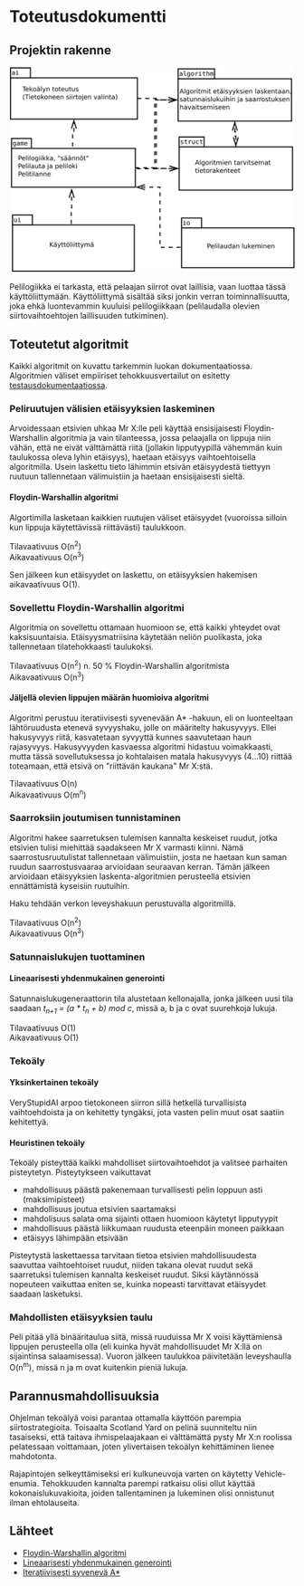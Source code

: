 # Toteutusdokumentti

## Projektin rakenne

![Arkkitehtuuri](arkkitehtuuri.svg)

Pelilogiikka ei tarkasta, että pelaajan siirrot ovat laillisia, vaan luottaa tässä käyttöliittymään. Käyttöliittymä sisältää siksi jonkin verran toiminnallisuutta, joka ehkä luontevammin kuuluisi pelilogiikkaan (pelilaudalla olevien siirtovaihtoehtojen laillisuuden tutkiminen).

## Toteutetut algoritmit

Kaikki algoritmit on kuvattu tarkemmin luokan dokumentaatiossa. Algoritmien väliset empiiriset tehokkuusvertailut on esitetty [testausdokumentaatiossa](testaus.md).

### Peliruutujen välisien etäisyyksien laskeminen

Arvoidessaan etsivien uhkaa Mr X:lle peli käyttää ensisijaisesti Floydin-Warshallin algoritmia ja vain tilanteessa, jossa pelaajalla on lippuja niin vähän, että ne eivät välttämättä riitä (jollakin lipputyypillä vähemmän kuin taulukossa oleva lyhin etäisyys), haetaan etäisyys vaihtoehtoisella algoritmilla. Usein laskettu tieto lähimmin etsivän etäisyydestä tiettyyn ruutuun tallennetaan välimuistiin ja haetaan ensisijaisesti sieltä.

#### Floydin-Warshallin algoritmi

Algortimilla lasketaan kaikkien ruutujen väliset etäisyydet (vuoroissa silloin kun lippuja käytettävissä riittävästi) taulukkoon.

Tilavaativuus O(n<sup>2</sup>)  
Aikavaativuus O(n<sup>3</sup>)

Sen jälkeen kun etäisyydet on laskettu, on etäisyyksien hakemisen aikavaativuus O(1).

### Sovellettu Floydin-Warshallin algoritmi

Algoritmia on sovellettu ottamaan huomioon se, että kaikki yhteydet ovat kaksisuuntaisia. Etäisyysmatriisina käytetään neliön puolikasta, joka tallennetaan tilatehokkaasti taulukoksi.

Tilavaativuus  O(n<sup>2</sup>) n. 50 % Floydin-Warshallin algoritmista  
Aikavaativuus  O(n<sup>3</sup>) 

#### Jäljellä olevien lippujen määrän huomioiva algoritmi

Algoritmi perustuu iteratiivisesti syvenevään A* -hakuun, eli on luonteeltaan lähtöruudusta etenevä syvyyshaku, jolle on määritelty hakusyvyys. Ellei hakusyvyys riitä, kasvatetaan syvyyttä kunnes saavutetaan haun rajasyvyys. Hakusyvyyden kasvaessa algoritmi hidastuu voimakkaasti, mutta tässä sovellutuksessa jo kohtalaisen matala hakusyvyys (4...10) riittää toteamaan, että etsivä on "riittävän kaukana" Mr X:stä.

Tilavaativuus O(n)  
Aikavaativuus O(m<sup>n</sup>)


### Saarroksiin joutumisen tunnistaminen

Algoritmi hakee saarretuksen tulemisen kannalta keskeiset ruudut, jotka etsivien tulisi miehittää saadakseen Mr X varmasti kiinni. Nämä saarrostusruutulistat tallennetaan välimuistiin, josta ne haetaan kun saman ruudun saarrostusvaaraa arvioidaan seuraavan kerran. Tämän jälkeen arvioidaan etäisyyksien laskenta-algoritmien perusteella etsivien ennättämistä kyseisiin ruutuihin.

Haku tehdään verkon leveyshakuun perustuvalla algoritmillä.

Tilavaativuus O(n<sup>2</sup>)  
Aikavaativuus O(n<sup>3</sup>)

### Satunnaislukujen tuottaminen

#### Lineaarisesti yhdenmukainen generointi

Satunnaislukugeneraattorin tila alustetaan kellonajalla, jonka jälkeen uusi tila saadaan  *t<sub>n+1</sub> = (a * t<sub>n</sub> + b) mod c*, missä a, b ja c ovat suurehkoja lukuja.

Tilavaativuus O(1)  
Aikavaativuus O(1)

### Tekoäly

#### Yksinkertainen tekoäly

VeryStupidAI arpoo tietokoneen siirron sillä hetkellä turvallisista vaihtoehdoista ja on kehitetty tyngäksi, jota vasten pelin muut osat saatiin kehitettyä.

#### Heuristinen tekoäly

Tekoäly pisteyttää kaikki mahdolliset siirtovaihtoehdot ja valitsee parhaiten pisteytetyn. Pisteytykseen vaikuttavat

- mahdollisuus päästä pakenemaan turvallisesti pelin loppuun asti (maksimipisteet)
- mahdollisuus joutua etsivien saartamaksi
- mahdolisuus salata oma sijainti ottaen huomioon käytetyt lipputyypit
- mahdollisuus päästä liikkumaan ruudusta eteenpäin moneen paikkaan
- etäisyys lähimpään etsivään

Pisteytystä laskettaessa tarvitaan tietoa etsivien mahdollisuudesta saavuttaa vaihtoehtoiset ruudut, niiden takana olevat ruudut sekä saarretuksi tulemisen kannalta keskeiset ruudut. Siksi käytännössä nopeuteen vaikuttaa eniten se, kuinka nopeasti tarvittavat etäisyydet saadaan lasketuksi.

### Mahdollisten etäisyyksien taulu

Peli pitää yllä binääritaulua siitä, missä ruuduissa Mr X voisi käyttämiensä lippujen perusteella olla (eli kuinka hyvät mahdollisuudet Mr X:llä on sijaintinsa salaamisessa). Vuoron jälkeen taulukkoa päivitetään leveyshaulla O(n<sup>m</sup>), missä n ja m ovat kuitenkin pieniä lukuja.

## Parannusmahdollisuuksia

Ohjelman tekoälyä voisi parantaa ottamalla käyttöön parempia siirtostrategioita. Toisaalta Scotland Yard on pelinä suunniteltu niin tasaiseksi, että taitava ihmispelaajakaan ei välttämättä pysty Mr X:n roolissa pelatessaan voittamaan, joten ylivertaisen tekoälyn kehittäminen lienee mahdotonta.

Rajapintojen selkeyttämiseksi eri kulkuneuvoja varten on käytetty Vehicle-enumia. Tehokkuuden kannalta parempi ratkaisu olisi ollut käyttää kokonaislukuvakioita, joiden tallentaminen ja lukeminen olisi onnistunut ilman ehtolauseita.

## Lähteet

- [Floydin-Warshallin algoritmi](https://en.wikipedia.org/wiki/Floyd%E2%80%93Warshall_algorithm)
- [Lineaarisesti yhdenmukainen generointi](https://en.wikipedia.org/wiki/Linear_congruential_generator)
- [Iteratiivisesti syvenevä A*](https://en.wikipedia.org/wiki/Iterative_deepening_A*)
